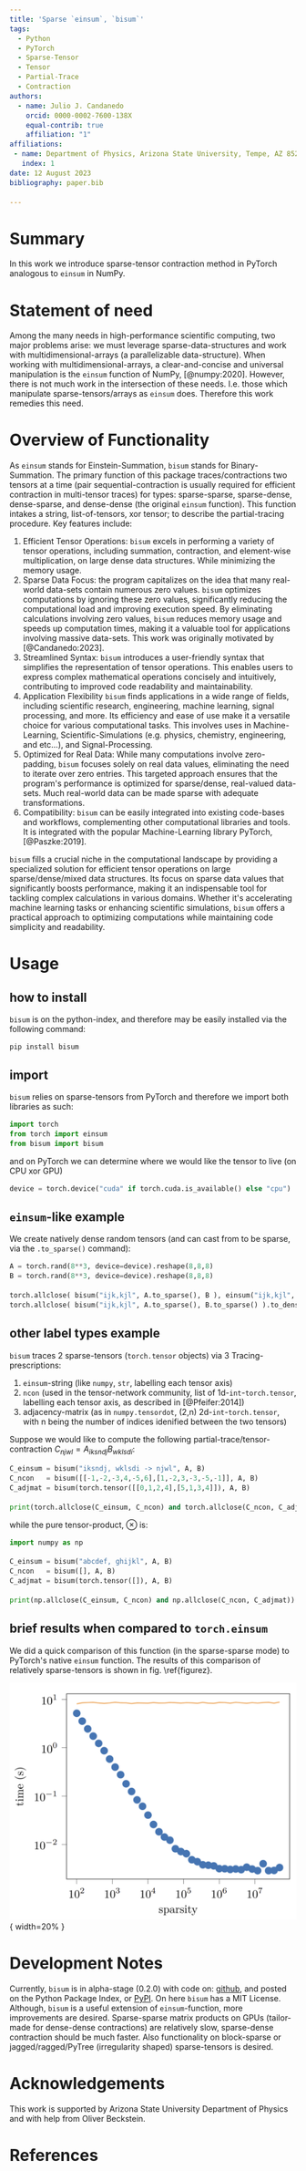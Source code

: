 ```yaml
---
title: 'Sparse `einsum`, `bisum`'
tags:
  - Python
  - PyTorch
  - Sparse-Tensor
  - Tensor
  - Partial-Trace
  - Contraction
authors:
  - name: Julio J. Candanedo
    orcid: 0000-0002-7600-138X
    equal-contrib: true
    affiliation: "1"
affiliations:
 - name: Department of Physics, Arizona State University, Tempe, AZ 85287, USA
   index: 1
date: 12 August 2023
bibliography: paper.bib

---
```


# Summary

In this work we introduce sparse-tensor contraction method in PyTorch analogous to `einsum` in NumPy.

# Statement of need

Among the many needs in high-performance scientific computing, two major problems arise: we must leverage sparse-data-structures and work with multidimensional-arrays (a parallelizable data-structure).
When working with multidimensional-arrays, a clear-and-concise and universal manipulation is the `einsum` function of NumPy, [@numpy:2020]. 
However, there is not much work in the intersection of these needs. I.e. those which manipulate sparse-tensors/arrays as `einsum` does. Therefore this work remedies this need.

# Overview of Functionality

As `einsum` stands for Einstein-Summation, `bisum` stands for Binary-Summation. The primary function of this package traces/contractions two tensors at a time (pair sequential-contraction is usually required for efficient contraction in multi-tensor traces) for types: sparse-sparse, sparse-dense, dense-sparse, and dense-dense (the original `einsum` function). This function intakes a string, list-of-tensors, xor tensor; to describe the partial-tracing procedure. Key features include:
1. Efficient Tensor Operations: `bisum` excels in performing a variety of tensor operations, including summation, contraction, and element-wise multiplication, on large dense data structures. While minimizing the memory usage.
2. Sparse Data Focus: the program capitalizes on the idea that many real-world data-sets contain numerous zero values. `bisum` optimizes computations by ignoring these zero values, significantly reducing the computational load and improving execution speed. By eliminating calculations involving zero values, `bisum` reduces memory usage and speeds up computation times, making it a valuable tool for applications involving massive data-sets. This work was originally motivated by [@Candanedo:2023].
3. Streamlined Syntax: `bisum` introduces a user-friendly syntax that simplifies the representation of tensor operations. This enables users to express complex mathematical operations concisely and intuitively, contributing to improved code readability and maintainability.
4. Application Flexibility `bisum` finds applications in a wide range of fields, including scientific research, engineering, machine learning, signal processing, and more. Its efficiency and ease of use make it a versatile choice for various computational tasks. This involves uses in Machine-Learning, Scientific-Simulations (e.g. physics, chemistry, engineering, and etc...), and Signal-Processing.
5. Optimized for Real Data: While many computations involve zero-padding, `bisum` focuses solely on real data values, eliminating the need to iterate over zero entries. This targeted approach ensures that the program's performance is optimized for sparse/dense, real-valued data-sets. Much real-world data can be made sparse with adequate transformations.
6. Compatibility: `bisum` can be easily integrated into existing code-bases and workflows, complementing other computational libraries and tools. It is integrated with the popular Machine-Learning library PyTorch, [@Paszke:2019].

`bisum` fills a crucial niche in the computational landscape by providing a specialized solution for efficient tensor operations on large sparse/dense/mixed data structures. Its focus on sparse data values that significantly boosts performance, making it an indispensable tool for tackling complex calculations in various domains. Whether it's accelerating machine learning tasks or enhancing scientific simulations, `bisum` offers a practical approach to optimizing computations while maintaining code simplicity and readability.

# Usage

## how to install

`bisum` is on the python-index, and therefore may be easily installed via the following command:
```console
pip install bisum
```

## import

`bisum` relies on sparse-tensors from PyTorch and therefore we import both libraries as such:
```python
import torch
from torch import einsum
from bisum import bisum
```
and on PyTorch we can determine where we would like the tensor to live (on CPU xor GPU)
```python
device = torch.device("cuda" if torch.cuda.is_available() else "cpu")
```

## `einsum`-like example

We create natively dense random tensors (and can cast from to be sparse, via the `.to_sparse()` command):
```python
A = torch.rand(8**3, device=device).reshape(8,8,8)
B = torch.rand(8**3, device=device).reshape(8,8,8)

torch.allclose( bisum("ijk,kjl", A.to_sparse(), B ), einsum("ijk,kjl", A, B ) )
torch.allclose( bisum("ijk,kjl", A.to_sparse(), B.to_sparse() ).to_dense(), einsum("ijk,kjl", A, B ) )
```

## other label types example

`bisum` traces 2 sparse-tensors (`torch.tensor` objects) via 3 Tracing-prescriptions:
1. `einsum`-string (like `numpy`, `str`, labelling each tensor axis)
2. `ncon` (used in the tensor-network community, list of 1d-`int`-`torch.tensor`, labelling each tensor axis, as described in [@Pfeifer:2014])
3. adjacency-matrix (as in `numpy.tensordot`, (2,n) 2d-`int`-`torch.tensor`, with n being the number of indices idenified between the two tensors)

Suppose we would like to compute the following partial-trace/tensor-contraction $C_{njwl} = A_{iksndj} B_{wklsdi}$:
```python
C_einsum = bisum("iksndj, wklsdi -> njwl", A, B)
C_ncon   = bisum([[-1,-2,-3,4,-5,6],[1,-2,3,-3,-5,-1]], A, B)
C_adjmat = bisum(torch.tensor([[0,1,2,4],[5,1,3,4]]), A, B)

print(torch.allclose(C_einsum, C_ncon) and torch.allclose(C_ncon, C_adjmat))
```
while the pure tensor-product, $\otimes$ is:
```python
import numpy as np

C_einsum = bisum("abcdef, ghijkl", A, B)
C_ncon   = bisum([], A, B)
C_adjmat = bisum(torch.tensor([]), A, B)

print(np.allclose(C_einsum, C_ncon) and np.allclose(C_ncon, C_adjmat))
```


## brief results when compared to `torch.einsum`

We did a quick comparison of this function (in the sparse-sparse mode) to PyTorch's native `einsum` function. The results of this comparison of relatively sparse-tensors is shown in fig. \ref{figurez}.

![This plot shows a timing comparison between the `torch.einsum` (solid line, averaged over 2 samples) function and the `bisum` (dots, averaged over 5 samples) function, for the sparse-sparse tensor contraction: $A_{qjwhkrjd}B_{krqljdmn}$ (each tensor of shape $\begin{pmatrix}14 & 14 & 14 & 14 & 14 & 14 & 14 & 14 \end{pmatrix}$) on a single CPU..](figure.png){ width=20% }

# Development Notes

Currently, `bisum` is in alpha-stage (0.2.0) with code on: [github](https://github.com/jcandane/bisum), and posted on the Python Package Index, or [PyPI](https://pypi.org/project/bisum/).
On here `bisum` has a MIT License.
Although, `bisum` is a useful extension of `einsum`-function, more improvements are desired.
Sparse-sparse matrix products on GPUs (tailor-made for dense-dense contractions) are relatively slow, sparse-dense contraction should be much faster.
Also functionality on block-sparse or jagged/ragged/PyTree (irregularity shaped) sparse-tensors is desired.

# Acknowledgements

This work is supported by Arizona State University Department of Physics and with help from Oliver Beckstein.

# References
